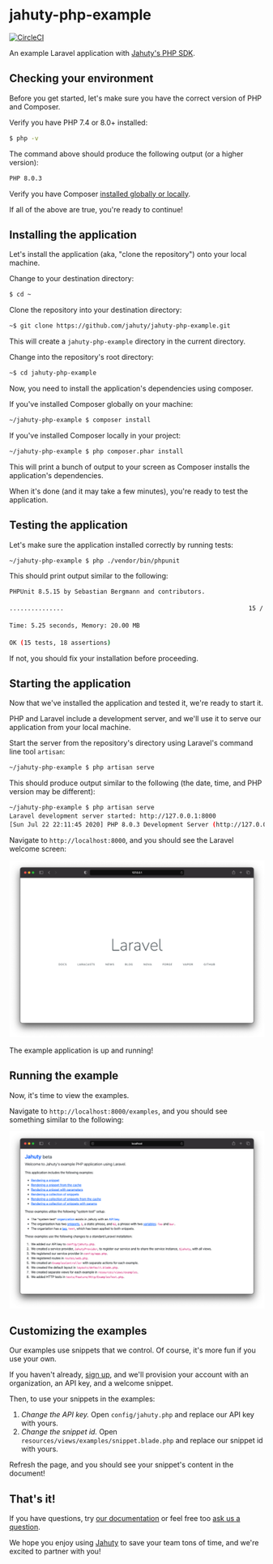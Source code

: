 # jahuty-php-example

[![CircleCI](https://circleci.com/gh/jahuty/jahuty-php-example.svg?style=svg)](https://circleci.com/gh/jahuty/jahuty-php-example)

An example Laravel application with [Jahuty's PHP SDK](https://docs.jahuty.com/sdks/php).

## Checking your environment

Before you get started, let's make sure you have the correct version of PHP and Composer.

Verify you have PHP 7.4 or 8.0+ installed:

```bash
$ php -v
```

The command above should produce the following output (or a higher version):

```bash
PHP 8.0.3
```

Verify you have Composer [installed globally or locally](https://getcomposer.org/doc/00-intro.md).

If all of the above are true, you're ready to continue!

## Installing the application

Let's install the application (aka, "clone the repository") onto your local machine.

Change to your destination directory:

```bash
$ cd ~
```

Clone the repository into your destination directory:

```bash
~$ git clone https://github.com/jahuty/jahuty-php-example.git
```

This will create a `jahuty-php-example` directory in the current directory.

Change into the repository's root directory:

```bash
~$ cd jahuty-php-example
```

Now, you need to install the application's dependencies using composer.

If you've installed Composer globally on your machine:

```bash
~/jahuty-php-example $ composer install
```

If you've installed Composer locally in your project:

```bash
~/jahuty-php-example $ php composer.phar install
```

This will print a bunch of output to your screen as Composer installs the application's dependencies.

When it's done (and it may take a few minutes), you're ready to test the application.

## Testing the application

Let's make sure the application installed correctly by running tests:

```
~/jahuty-php-example $ php ./vendor/bin/phpunit
```

This should print output similar to the following:

```bash
PHPUnit 8.5.15 by Sebastian Bergmann and contributors.

...............                                                   15 / 15 (100%)

Time: 5.25 seconds, Memory: 20.00 MB

OK (15 tests, 18 assertions)
```

If not, you should fix your installation before proceeding.

## Starting the application

Now that we've installed the application and tested it, we're ready to start it.

PHP and Laravel include a development server, and we'll use it to serve our application from your local machine.

Start the server from the repository's directory using Laravel's command line tool `artisan`:

```bash
~/jahuty-php-example $ php artisan serve
```

This should produce output similar to the following (the date, time, and PHP version may be different):

```bash
~/jahuty-php-example $ php artisan serve
Laravel development server started: http://127.0.0.1:8000
[Sun Jul 22 22:11:45 2020] PHP 8.0.3 Development Server (http://127.0.0.1:8000) started
```

Navigate to `http://localhost:8000`, and you should see the Laravel welcome screen:

![Laravel default welcome screen](https://github.com/jahuty/jahuty-php-example/blob/master/public/welcome.png)

The example application is up and running!

## Running the example

Now, it's time to view the examples.

Navigate to `http://localhost:8000/examples`, and you should see something similar to the following:

![Jahuty example](https://github.com/jahuty/jahuty-php-example/blob/master/public/example.png)

## Customizing the examples

Our examples use snippets that we control. Of course, it's more fun if you use your own.

If you haven't already, [sign up](https://app.jahuty.com/sign-up), and we'll provision your account with an organization, an API key, and a welcome snippet.

Then, to use your snippets in the examples:

1. _Change the API key._ Open `config/jahuty.php` and replace our API key with yours.
1. _Change the snippet id._ Open `resources/views/examples/snippet.blade.php` and replace our snippet id with yours.

Refresh the page, and you should see your snippet's content in the document!

## That's it!

If you have questions, try [our documentation](https://docs.jahuty.com) or feel free too [ask us a question](https://www.jahuty.com/contact).

We hope you enjoy using [Jahuty](https://www.jahuty.com) to save your team tons of time, and we're excited to partner with you!
